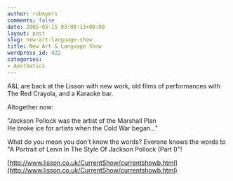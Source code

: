 ```yaml
---
author: robmyers
comments: false
date: 2005-05-15 03:09:13+00:00
layout: post
slug: new-art-language-show
title: New Art & Language Show
wordpress_id: 422
categories:
- Aesthetics
---
```


A&L are back at the Lisson with new work, old films of performances with The Red Crayola, and a Karaoke bar.  
  
Altogether now:  
  
"Jackson Pollock was the artist of the Marshall Plan  
He broke ice for artists when the Cold War began..."  
  
What do you mean you don't know the words? Everone knows the words to "A Portrait of Lenin In The Style Of Jackson Pollock (Part I)"!  
  
[http://www.lisson.co.uk/CurrentShow/currentshowb.html](http://www.lisson.co.uk/CurrentShow/currentshowb.html)

  


